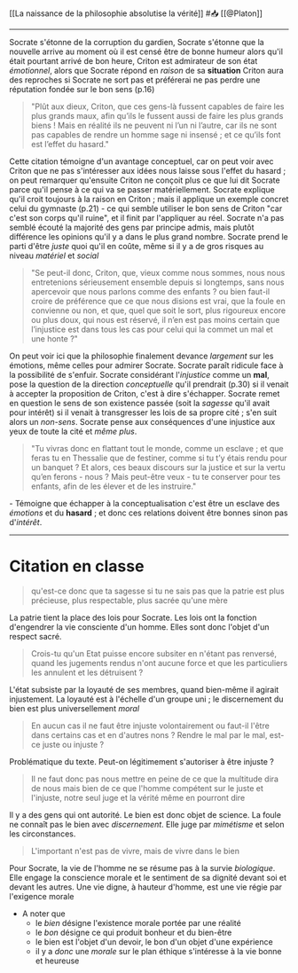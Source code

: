 [[La naissance de la philosophie absolutise la vérité]] #📥 [[@Platon]] 

---
Socrate s'étonne de la corruption du gardien, Socrate s'étonne que la nouvelle arrive au moment où il est censé être de bonne humeur alors qu'il était pourtant arrivé de bon heure, Criton est admirateur de son état *émotionnel*, alors que Socrate répond en *raison* de sa **situation**
Criton aura des reproches si Socrate ne sort pas et préférerai ne pas perdre une réputation fondée sur le bon sens (p.16)
>"Plût aux dieux, Criton, que ces gens-là fussent capables de faire les plus grands maux, afin qu’ils le fussent aussi de faire les plus grands biens ! Mais en réalité ils ne peuvent ni l’un ni l’autre, car ils ne sont pas capables de rendre un homme sage ni insensé ; et ce qu’ils font est l’effet du hasard." 

Cette citation témoigne d'un avantage conceptuel, car on peut voir avec Criton que ne pas s'intéresser aux idées nous laisse sous l'effet du hasard ; on peut remarquer qu'ensuite Criton ne conçoit plus ce que lui dit Socrate parce qu'il pense à ce qui va se passer matériellement.
Socrate explique qu'il croit toujours à la raison en Criton ; mais il applique un exemple concret celui du gymnaste (p.21) - ce qui semble utiliser le bon sens de Criton "car c'est son corps qu'il ruine", et il finit par l'appliquer au réel. Socrate n'a pas semblé écouté la majorité des gens par principe admis, mais plutôt différence les opinions qu'il y a dans le plus grand nombre.
Socrate prend le parti d'être *juste* quoi qu'il en coûte, même si il y a de gros risques au niveau *matériel* et *social*
 >"Se peut-il donc, Criton, que, vieux comme nous sommes, nous nous entretenions sérieusement ensemble depuis si longtemps, sans nous apercevoir que nous parlons comme des enfants ? ou bien faut-il croire de préférence que ce que nous disions est vrai, que la foule en convienne ou non, et que, quel que soit le sort, plus rigoureux encore ou plus doux, qui nous est réservé, il n’en est pas moins certain que l’injustice est dans tous les cas pour celui qui la commet un mal et une honte ?" 

On peut voir ici que la philosophie finalement devance *largement* sur les émotions, même celles pour admirer Socrate.
Socrate paraît ridicule face à la possibilité de s'enfuir.
Socrate considérant l'*injustice* comme un **mal**, pose la question de la direction *conceptuelle* qu'il prendrait (p.30) si il venait à accepter la proposition de Criton, c'est à dire s'échapper. Socrate remet en question le sens de son existence passée (soit la *sagesse* qu'il avait pour intérêt) si il venait à transgresser les lois de sa propre cité ; s'en suit alors un *non-sens*. Socrate pense aux conséquences d'une injustice aux yeux de toute la cité et *même plus*.
>"Tu vivras donc en flattant tout le monde, comme un esclave ; et que feras tu en Thessalie que de festiner, comme si tu t’y étais rendu pour un banquet ? Et alors, ces beaux discours sur la justice et sur la vertu qu’en ferons - nous ? Mais peut-être veux - tu te conserver pour tes enfants, afin de les élever et de les instruire." 

\- Témoigne que échapper à la conceptualisation c'est être un esclave des *émotions* et du **hasard** ; et donc ces relations doivent être bonnes sinon pas d'*intérêt*.

---
# Citation en classe
> qu'est-ce donc que ta sagesse si tu ne sais pas que la patrie est plus précieuse, plus respectable, plus sacrée qu'une mère

La patrie tient la place des lois pour Socrate. Les lois ont la fonction d'engendrer la vie consciente d'un homme. Elles sont donc l'objet d'un respect sacré.

>Crois-tu qu'un Etat puisse encore subsiter en n'étant pas renversé, quand les jugements rendus n'ont aucune force et que les particuliers les annulent et les détruisent ?

L'état subsiste par la loyauté de ses membres, quand bien-même il agirait injustement. La loyauté est à l'échelle d'un groupe uni ; le discernement du bien est plus universellement *moral*
>En aucun cas il ne faut être injuste volontairement ou faut-il l'être dans certains cas et en d'autres nons ?
>Rendre le mal par le mal, est-ce juste ou injuste ?

Problématique du texte. Peut-on légitimement s'autoriser à être injuste ?
>Il ne faut donc pas nous mettre en peine de ce que la multitude dira de nous mais bien de ce que l'homme compétent sur le juste et l'injuste, notre seul juge et la vérité même en pourront dire

Il y a des gens qui ont autorité. Le bien est donc objet de science. La foule ne connaît pas le bien avec *discernement*. Elle juge par *mimétisme* et selon les circonstances.
>L'important n'est pas de vivre, mais de vivre dans le bien

Pour Socrate, la vie de l'homme ne se résume pas à la survie *biologique*. Elle engage la conscience morale et le sentiment de sa dignité devant soi et devant les autres. Une vie digne, à hauteur d'homme, est une vie régie par l'exigence morale 
- A noter que 
	- le *bien* désigne l'existence morale portée par une réalité
	- le *bon* désigne ce qui produit bonheur et du bien-être
	- le bien est l'objet d'un devoir, le bon d'un objet d'une expérience
	- il y a *donc* une *morale* sur le plan éthique s'intéresse à la vie bonne et heureuse